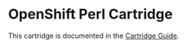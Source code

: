 # OpenShift Perl Cartridge
This cartridge is documented in the [Cartridge Guide](https://github.com/openshift/origin-server/blob/master/documentation/oo_cartridge_guide.adoc#perl).
